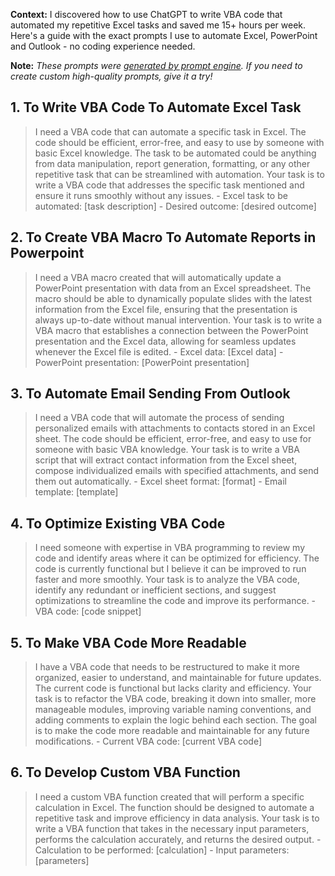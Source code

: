 **Context:** I discovered how to use ChatGPT to write VBA code that automated my repetitive Excel tasks and saved me 15+ hours per week. Here's a guide with the exact prompts I use to automate Excel, PowerPoint and Outlook - no coding experience needed.

**Note:** *These prompts were [generated by prompt engine](https://www.promptengine.cc). If you need to create custom high-quality prompts, give it a try!*

## 1. To Write VBA Code To Automate Excel Task

> I need a VBA code that can automate a specific task in Excel. The code should be efficient, error-free, and easy to use by someone with basic Excel knowledge. The task to be automated could be anything from data manipulation, report generation, formatting, or any other repetitive task that can be streamlined with automation. Your task is to write a VBA code that addresses the specific task mentioned and ensure it runs smoothly without any issues. - Excel task to be automated: [task description] - Desired outcome: [desired outcome]

## 2. To Create VBA Macro To Automate Reports in Powerpoint

> I need a VBA macro created that will automatically update a PowerPoint presentation with data from an Excel spreadsheet. The macro should be able to dynamically populate slides with the latest information from the Excel file, ensuring that the presentation is always up-to-date without manual intervention. Your task is to write a VBA macro that establishes a connection between the PowerPoint presentation and the Excel data, allowing for seamless updates whenever the Excel file is edited. - Excel data: [Excel data] - PowerPoint presentation: [PowerPoint presentation]

## 3. To Automate Email Sending From Outlook

> I need a VBA code that will automate the process of sending personalized emails with attachments to contacts stored in an Excel sheet. The code should be efficient, error-free, and easy to use for someone with basic VBA knowledge. Your task is to write a VBA script that will extract contact information from the Excel sheet, compose individualized emails with specified attachments, and send them out automatically. - Excel sheet format: [format] - Email template: [template]

## 4. To Optimize Existing VBA Code

> I need someone with expertise in VBA programming to review my code and identify areas where it can be optimized for efficiency. The code is currently functional but I believe it can be improved to run faster and more smoothly. Your task is to analyze the VBA code, identify any redundant or inefficient sections, and suggest optimizations to streamline the code and improve its performance. - VBA code: [code snippet]

## 5. To Make VBA Code More Readable

> I have a VBA code that needs to be restructured to make it more organized, easier to understand, and maintainable for future updates. The current code is functional but lacks clarity and efficiency. Your task is to refactor the VBA code, breaking it down into smaller, more manageable modules, improving variable naming conventions, and adding comments to explain the logic behind each section. The goal is to make the code more readable and maintainable for any future modifications. - Current VBA code: [current VBA code]

## 6. To Develop Custom VBA Function

> I need a custom VBA function created that will perform a specific calculation in Excel. The function should be designed to automate a repetitive task and improve efficiency in data analysis. Your task is to write a VBA function that takes in the necessary input parameters, performs the calculation accurately, and returns the desired output. - Calculation to be performed: [calculation] - Input parameters: [parameters]